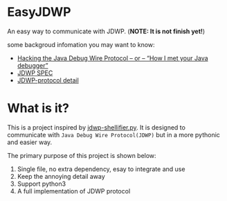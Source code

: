 # EasyJDWP
An easy way to communicate with JDWP. (**NOTE: It is not finish yet!**)

some backgroud infomation you may want to know:
+ [Hacking the Java Debug Wire Protocol – or – “How I met your Java debugger”](https://ioactive.com/hacking-java-debug-wire-protocol-or-how/)
+ [JDWP SPEC](https://docs.oracle.com/javase/8/docs/technotes/guides/jpda/jdwp-spec.html)
+ [JDWP-protocol detail](https://docs.oracle.com/javase/8/docs/platform/jpda/jdwp/jdwp-protocol.html)

# What is it?

This is a project inspired by [jdwp-shellifier.py](https://github.com/IOActive/jdwp-shellifier). It is designed to communicate with `Java Debug Wire Protocol(JDWP)` but in a more pythonic and easier way. 

The primary purpose of this project is shown below:

1. Single file, no extra dependency, esay to integrate and use
2. Keep the annoying detail away
3. Support python3
4. A full implementation of JDWP protocol
